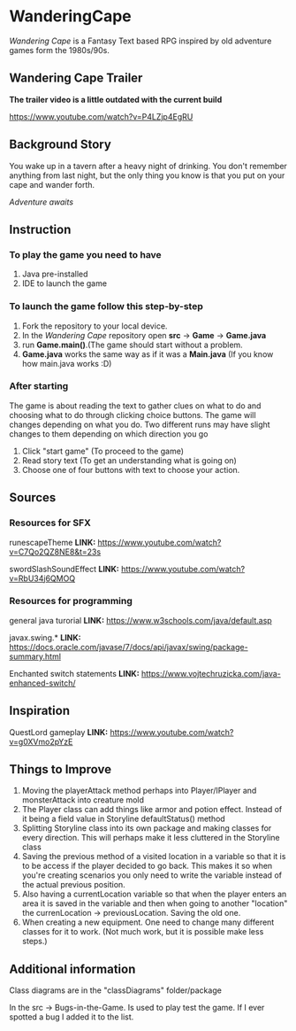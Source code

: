 # WanderingCape

*Wandering Cape* is a Fantasy Text based RPG inspired by old adventure games form the 1980s/90s.

## Wandering Cape Trailer

**The trailer video is a little outdated with the current build**

https://www.youtube.com/watch?v=P4LZjp4EgRU


## Background Story
You wake up in a tavern after a heavy night of drinking. You don't remember anything from last night, but the only thing you know is that you put on your cape and wander forth.

*Adventure awaits*


## Instruction

### To play the game you need to have
1. Java pre-installed
2. IDE to launch the game

### To launch the game follow this step-by-step
1. Fork the repository to your local device.
2. In the *Wandering Cape* repository open **src** -> **Game** -> **Game.java**
3. run **Game.main()**.(The game should start without a problem.
4. **Game.java** works the same way as if it was a **Main.java** (If you know how main.java works :D)

### After starting
The game is about reading the text to gather clues on what to do and choosing what to do through clicking choice buttons. The game will changes depending on what you do. Two different runs may have slight changes to them depending on which direction you go
1. Click "start game" (To proceed to the game)
2. Read story text (To get an understanding what is going on)
3. Choose one of four buttons with text to choose your action.

## Sources

### Resources for SFX

runescapeTheme
**LINK:** https://www.youtube.com/watch?v=C7Qo2QZ8NE8&t=23s

swordSlashSoundEffect
**LINK:** https://www.youtube.com/watch?v=RbU34j6QMOQ

### Resources for programming

general java turorial
**LINK:** https://www.w3schools.com/java/default.asp

javax.swing.* 
**LINK:** https://docs.oracle.com/javase/7/docs/api/javax/swing/package-summary.html

Enchanted switch statements
**LINK:** https://www.vojtechruzicka.com/java-enhanced-switch/

## Inspiration

QuestLord gameplay
**LINK:** https://www.youtube.com/watch?v=g0XVmo2pYzE

## Things to Improve
1. Moving the playerAttack method perhaps into Player/IPlayer and monsterAttack into creature mold
2. The Player class can add things like armor and potion effect. Instead of it being a field value in Storyline defaultStatus() method
3. Splitting Storyline class into its own package and making classes for every direction. This will perhaps make it less cluttered in the Storyline class
4. Saving the previous method of a visited location in a variable so that it is to be access if the player decided to go back. This makes it so when you're creating scenarios you only need to write the variable instead of the actual previous position.
5. Also having a currentLocation variable so that when the player enters an area it is saved in the variable and then when going to another "location" the currenLocation -> previousLocation. Saving the old one.
6. When creating a new equipment. One need to change many different classes for it to work. (Not much work, but it is possible make less steps.)

## Additional information

Class diagrams are in the "classDiagrams" folder/package

In the src -> Bugs-in-the-Game. Is used to play test the game. If I ever spotted a bug I added it to the list.



